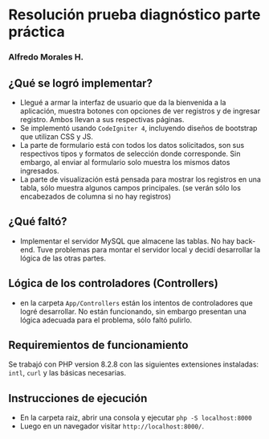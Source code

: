 # Resolución prueba diagnóstico parte práctica 
### Alfredo Morales H.

## ¿Qué se logró implementar?
- Llegué a armar la interfaz de usuario que da la bienvenida a la aplicación, muestra botones con opciones de ver registros y de ingresar registro. Ambos llevan a sus respectivas páginas.
- Se implementó usando `CodeIgniter 4`, incluyendo diseños de bootstrap que utilizan CSS y JS.
- La parte de formulario está con todos los datos solicitados, son sus respectivos tipos y formatos de selección donde corresponde. Sin embargo, al enviar al formulario solo muestra los mismos datos ingresados.
- La parte de visualización está pensada para mostrar los registros en una tabla, sólo muestra algunos campos principales. (se verán sólo los encabezados de columna si no hay registros)

## ¿Qué faltó?
- Implementar el servidor MySQL que almacene las tablas. No hay back-end. Tuve problemas para montar el servidor local y decidí desarrollar la lógica de las otras partes.

## Lógica de los controladores (Controllers)
- en la carpeta `App/Controllers` están los intentos de controladores que logré desarrollar. No están funcionando, sin embargo presentan una lógica adecuada para el problema, sólo faltó pulirlo.


## Requiremientos de funcionamiento

Se trabajó con PHP version 8.2.8 con las siguientes extensiones instaladas: `intl`, `curl` y las básicas necesarias.

## Instrucciones de ejecución
- En la carpeta raiz, abrir una consola y ejecutar `php -S localhost:8000`
- Luego en un navegador visitar `http://localhost:8000/`.
